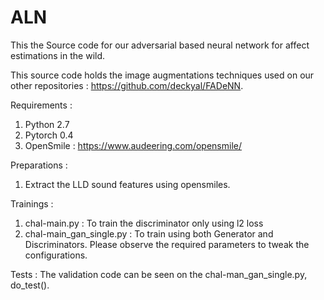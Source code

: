 # ALN
This the Source code for our adversarial based neural network for affect estimations in the wild. 

This source code holds the image augmentations techniques used on our other repositories : https://github.com/deckyal/FADeNN. 

Requirements : 
  1. Python 2.7
  2. Pytorch 0.4
  3. OpenSmile : https://www.audeering.com/opensmile/

Preparations : 
  1. Extract the LLD sound features using opensmiles. 

Trainings : 
  1. chal-main.py : To train the discriminator only using l2 loss
  2. chal-main_gan_single.py : To train using both Generator and Discriminators. 
  Please observe the required parameters to tweak the configurations.
  
Tests : 
  The validation code can be seen on the chal-man_gan_single.py, do_test().

